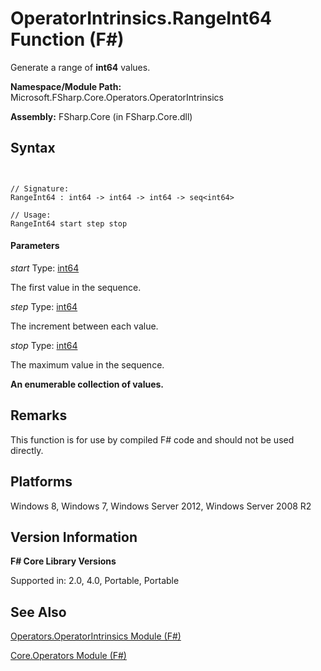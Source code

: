 # OperatorIntrinsics.RangeInt64 Function (F#)

Generate a range of **int64** values.

**Namespace/Module Path:** Microsoft.FSharp.Core.Operators.OperatorIntrinsics

**Assembly:** FSharp.Core (in FSharp.Core.dll)


## Syntax


```


// Signature:
RangeInt64 : int64 -> int64 -> int64 -> seq<int64>

// Usage:
RangeInt64 start step stop

```



#### Parameters
*start*
Type: [int64](http://msdn.microsoft.com/en-us/library/1bec11c0-45ac-469e-923b-22a1708c0701)


The first value in the sequence.


*step*
Type: [int64](http://msdn.microsoft.com/en-us/library/1bec11c0-45ac-469e-923b-22a1708c0701)


The increment between each value.


*stop*
Type: [int64](http://msdn.microsoft.com/en-us/library/1bec11c0-45ac-469e-923b-22a1708c0701)


The maximum value in the sequence.



**An enumerable collection of values.**
## Remarks
This function is for use by compiled F# code and should not be used directly.


## Platforms
Windows 8, Windows 7, Windows Server 2012, Windows Server 2008 R2


## Version Information
**F# Core Library Versions**

Supported in: 2.0, 4.0, Portable, Portable




## See Also
[Operators.OperatorIntrinsics Module &#40;F&#35;&#41;](Operators.OperatorIntrinsics-Module-%5BFSharp%5D.md)

[Core.Operators Module &#40;F&#35;&#41;](Core.Operators-Module-%5BFSharp%5D.md)

